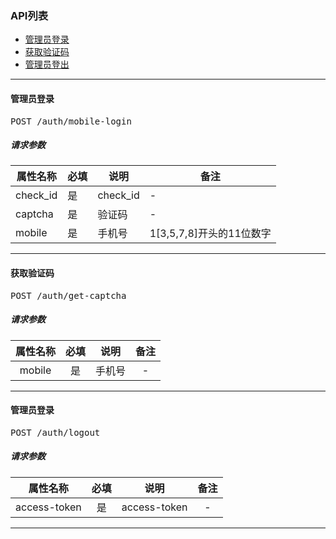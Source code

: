 
### API列表

* [管理员登录](#mobile_login)
* [获取验证码](#get_captcha)
* [管理员登出](#logout)

-------------------------

<a name="mobile_login"></a>
#### 管理员登录
<pre>
POST /auth/mobile-login
</pre>
##### 请求参数

| 属性名称 | 必填 | 说明 | 备注 |
| --- | --- | --- | --- |
| check_id | 是 | check_id | - |
| captcha | 是 | 验证码 | - |
| mobile | 是 | 手机号 | 1[3,5,7,8]开头的11位数字 |

-------------------------
<a name="get_captcha"></a>
#### 获取验证码
<pre>
POST /auth/get-captcha
</pre>
##### 请求参数

| 属性名称 | 必填 | 说明 | 备注 |
|:---:|:---:|:---:|:---:|
| mobile | 是 | 手机号 | - |

-------------------------

<a name="logout"></a>
#### 管理员登录
<pre>
POST /auth/logout
</pre>
##### 请求参数

| 属性名称 | 必填 | 说明 | 备注 |
|:---:|:---:|:---:|:---:|
| access-token | 是 | access-token | - |

-------------------------